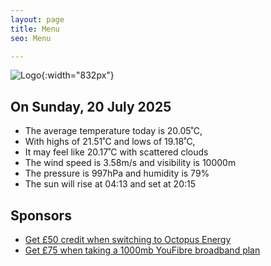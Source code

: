 ```yaml
---
layout: page
title: Menu
seo: Menu

---
```


![Logo](/images/logo.jpg){:width="832px"}

<!-- weather_marker starts -->
## On Sunday, 20 July 2025

- The average temperature today is 20.05˚C,
- With highs of 21.51˚C and lows of 19.18˚C,
- It may feel like 20.17˚C with scattered clouds
- The wind speed is 3.58m/s and visibility is 10000m
- The pressure is 997hPa and humidity is 79%
- The sun will rise at 04:13 and set at 20:15

<!-- weather_marker ends -->

## Sponsors

- [Get £50 credit when switching to Octopus Energy](https://bit.ly/3oD1nnS)
- [Get £75 when taking a 1000mb YouFibre broadband plan](https://aklam.io/91zWhU?)
